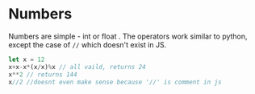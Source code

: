 # Numbers

Numbers are simple - int or float . The operators work similar to python, except the case of `//` which doesn't exist in JS.

```js
let x = 12
x+x-x*(x/x)%x // all vaild, returns 24
x**2 // returns 144
x//2 //doesnt even make sense because '//' is comment in js

```
